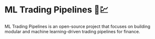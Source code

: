 # ML Trading Pipelines 🤖💹

ML Trading Pipelines is an open-source project that focuses on building modular and machine learning-driven trading pipelines for finance.

